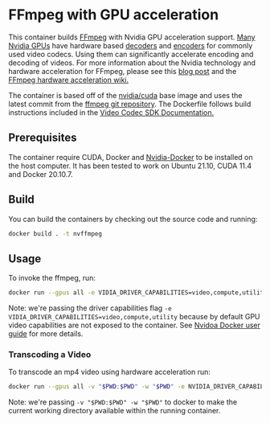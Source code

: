 # FFmpeg with GPU acceleration

This container builds [FFmpeg](https://ffmpeg.org/) with Nvidia GPU acceleration support. [Many Nvidia GPUs](https://developer.nvidia.com/video-encode-and-decode-gpu-support-matrix-new) have hardware based [decoders](https://docs.nvidia.com/video-technologies/video-codec-sdk/nvdec-application-note/index.html) and [encoders](https://docs.nvidia.com/video-technologies/video-codec-sdk/nvenc-application-note/index.html) for commonly used video codecs. Using them can significantly accelerate encoding and decoding of videos. For more information about the Nvidia technology and hardware acceleration for FFmpeg, please see this [blog post](https://developer.nvidia.com/blog/nvidia-ffmpeg-transcoding-guide/) and the [FFmpeg hardware acceleration wiki.](https://trac.ffmpeg.org/wiki/HWAccelIntro#CUDANVENCNVDEC)

The container is based off of the [nvidia/cuda](https://hub.docker.com/r/nvidia/cuda/) base image and uses the latest commit from the [ffmpeg git repository](https://git.ffmpeg.org/gitweb/ffmpeg.git). The Dockerfile follows build instructions included in the [Video Codec SDK Documentation.](https://docs.nvidia.com/video-technologies/video-codec-sdk/ffmpeg-with-nvidia-gpu/index.html)

## Prerequisites

The container require CUDA, Docker and [Nvidia-Docker](https://github.com/NVIDIA/nvidia-docker) to be installed on the host computer. It has been tested to work on Ubuntu 21.10, CUDA 11.4 and Docker 20.10.7.

## Build

You can build the containers by checking out the source code and running:

```sh
docker build . -t nvffmpeg
```

## Usage

To invoke the ffmpeg, run:

```sh
docker run --gpus all -e VIDIA_DRIVER_CAPABILITIES=video,compute,utility  nvffmpeg
```

Note: we're passing the driver capabilities flag `-e VIDIA_DRIVER_CAPABILITIES=video,compute,utility` because by default GPU video capabilities are not exposed to the container. See [Nvidoa Docker user guide](https://docs.nvidia.com/datacenter/cloud-native/container-toolkit/user-guide.html#driver-capabilities) for more details.

### Transcoding a Video

To transcode an mp4 video using hardware acceleration run:

```sh
docker run --gpus all -v "$PWD:$PWD" -w "$PWD" -e NVIDIA_DRIVER_CAPABILITIES=video,compute,utility  nvffmpeg -hwaccel cuda -hwaccel_output_format cuda -i input.mp4 -c:v h264_nvenc output.mp4
```

Note: we're passing `-v "$PWD:$PWD" -w "$PWD"` to docker to make the current working directory available within the running container.
